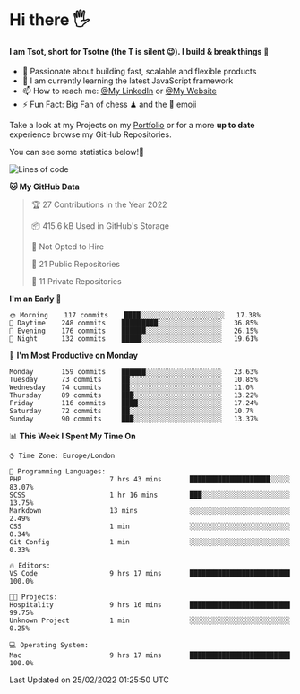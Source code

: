 # Hi there :raised_hand_with_fingers_splayed:
#### I am Tsot, short for Tsotne (the T is silent :wink:). I build & break things :space_invader:
- :telescope: Passionate about building fast, scalable and flexible products
- :seedling: I am currently learning the latest JavaScript framework 
- :mailbox: How to reach me: [@My LinkedIn](https://www.linkedin.com/in/tsotne-gvadzabia/) or [@My Website](https://tsotne.co.uk/contact)
- :zap: Fun Fact: Big Fan of chess ♟ and the 👾 emoji

Take a look at my Projects on my [Portfolio](https://tsotne.co.uk/) or for a more **up to date** experience browse my GitHub Repositories.

You can see some statistics below!:space_invader:
<!--START_SECTION:waka-->
![Lines of code](https://img.shields.io/badge/From%20Hello%20World%20I%27ve%20Written-2%20Million%20lines%20of%20code-blue)

**🐱 My GitHub Data** 

> 🏆 27 Contributions in the Year 2022
 > 
> 📦 415.6 kB Used in GitHub's Storage 
 > 
> 🚫 Not Opted to Hire
 > 
> 📜 21 Public Repositories 
 > 
> 🔑 11 Private Repositories  
 > 
**I'm an Early 🐤** 

```text
🌞 Morning    117 commits    ████░░░░░░░░░░░░░░░░░░░░░   17.38% 
🌆 Daytime    248 commits    █████████░░░░░░░░░░░░░░░░   36.85% 
🌃 Evening    176 commits    ██████░░░░░░░░░░░░░░░░░░░   26.15% 
🌙 Night      132 commits    █████░░░░░░░░░░░░░░░░░░░░   19.61%

```
📅 **I'm Most Productive on Monday** 

```text
Monday       159 commits    ██████░░░░░░░░░░░░░░░░░░░   23.63% 
Tuesday      73 commits     ██░░░░░░░░░░░░░░░░░░░░░░░   10.85% 
Wednesday    74 commits     ██░░░░░░░░░░░░░░░░░░░░░░░   11.0% 
Thursday     89 commits     ███░░░░░░░░░░░░░░░░░░░░░░   13.22% 
Friday       116 commits    ████░░░░░░░░░░░░░░░░░░░░░   17.24% 
Saturday     72 commits     ██░░░░░░░░░░░░░░░░░░░░░░░   10.7% 
Sunday       90 commits     ███░░░░░░░░░░░░░░░░░░░░░░   13.37%

```


📊 **This Week I Spent My Time On** 

```text
⌚︎ Time Zone: Europe/London

💬 Programming Languages: 
PHP                      7 hrs 43 mins       ████████████████████░░░░░   83.07% 
SCSS                     1 hr 16 mins        ███░░░░░░░░░░░░░░░░░░░░░░   13.75% 
Markdown                 13 mins             ░░░░░░░░░░░░░░░░░░░░░░░░░   2.49% 
CSS                      1 min               ░░░░░░░░░░░░░░░░░░░░░░░░░   0.34% 
Git Config               1 min               ░░░░░░░░░░░░░░░░░░░░░░░░░   0.33%

🔥 Editors: 
VS Code                  9 hrs 17 mins       █████████████████████████   100.0%

🐱‍💻 Projects: 
Hospitality              9 hrs 16 mins       █████████████████████████   99.75% 
Unknown Project          1 min               ░░░░░░░░░░░░░░░░░░░░░░░░░   0.25%

💻 Operating System: 
Mac                      9 hrs 17 mins       █████████████████████████   100.0%

```


 Last Updated on 25/02/2022 01:25:50 UTC
<!--END_SECTION:waka-->
